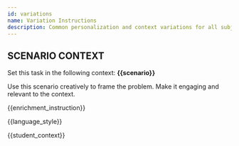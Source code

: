 ```yaml
---
id: variations
name: Variation Instructions
description: Common personalization and context variations for all subjects
---
```


## SCENARIO CONTEXT
Set this task in the following context: **{{scenario}}**

Use this scenario creatively to frame the problem. Make it engaging and relevant to the context.

{{enrichment_instruction}}

{{language_style}}

{{student_context}}
